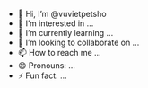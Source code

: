 - 👋 Hi, I’m @vuvietpetsho
- 👀 I’m interested in ...
- 🌱 I’m currently learning ...
- 💞️ I’m looking to collaborate on ...
- 📫 How to reach me ...
- 😄 Pronouns: ...
- ⚡ Fun fact: ...

<!---
vuvietpetsho/vuvietpetsho is a ✨ special ✨ repository because its `README.md` (this file) appears on your GitHub profile.
You can click the Preview link to take a look at your changes.
--->
